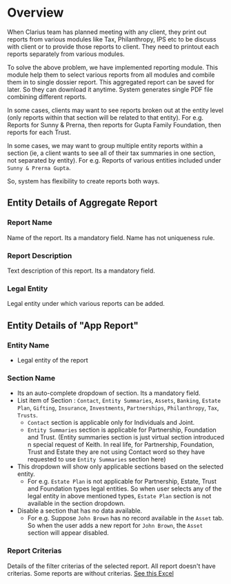 # Overview

When Clarius team has planned meeting with any client, they print out reports from various modules like Tax, Philanthropy, IPS etc to be discuss with client or to provide those reports to client. They need to printout each reports separately from various modules. 

To solve the above problem, we have implemented reporting module. This module help them to select various reports from all modules and combile them in to single dossier report. This aggregated report can be saved for later. So they can download it anytime. System generates single PDF file combining different reports.

In some cases, clients may want to see reports broken out at the entity level (only reports within that section will be related to that entity). For e.g.  Reports for Sunny & Prerna, then reports for Gupta Family Foundation, then reports for each Trust.

In some cases, we may want to group multiple entity reports within a section (ie, a client wants to see all of their tax summaries in one section, not separated by entity). For e.g. Reports of various entities included under `Sunny & Prerna Gupta`.

So, system has flexibility to create reports both ways. 



## Entity Details of Aggregate Report

### Report Name

Name of the report.  Its a mandatory field. Name has not uniqueness rule.

### Report Description

Text description of this report. Its a mandatory field.

### Legal Entity

Legal entity under which various reports can be added.



## Entity Details of "App Report"

### Entity Name

- Legal entity of the report


### Section Name

- Its an auto-complete dropdown of section. Its a mandatory field.
- List item of Section : `Contact`, `Entity Summaries`, `Assets`, `Banking`, `Estate Plan`, `Gifting`,  `Insurance`, `Investments`, `Partnerships`, `Philanthropy`, `Tax`, `Trusts`. 
  - `Contact` section is applicable only for Individuals and Joint.
  - `Entity Summaries` section is applicable for Partnership, Foundation and Trust. (Entity summaries section is just virtual section introduced n special request of Keith. In real life, for Partnership, Foundation, Trust and Estate they are not using Contact word so they have requested to use `Entity Summaries` section here) 
- This dropdown will show only applicable sections based on the selected entity.
  - For e.g. `Estate Plan` is not applicable for Partnership, Estate, Trust and Foundation types legal entities. So when user selects any of the legal entity in above mentioned types, `Estate Plan` section is not available in the section dropdown.
- Disable a section that has no data available.
  - For e.g. Suppose `John Brown` has no record available in the `Asset` tab. So when the user adds a new report for `John Brown`, the `Asset` section will appear disabled.

### Report Criterias

Details of the filter criterias of the selected report. All report doesn't have criterias. Some reports are without criterias. [See this Excel](https://docs.google.com/spreadsheets/d/1T80QIj4HPODOpp7AsgPrV6WTxHc0-k53yi_9useontM/edit#gid=0)



